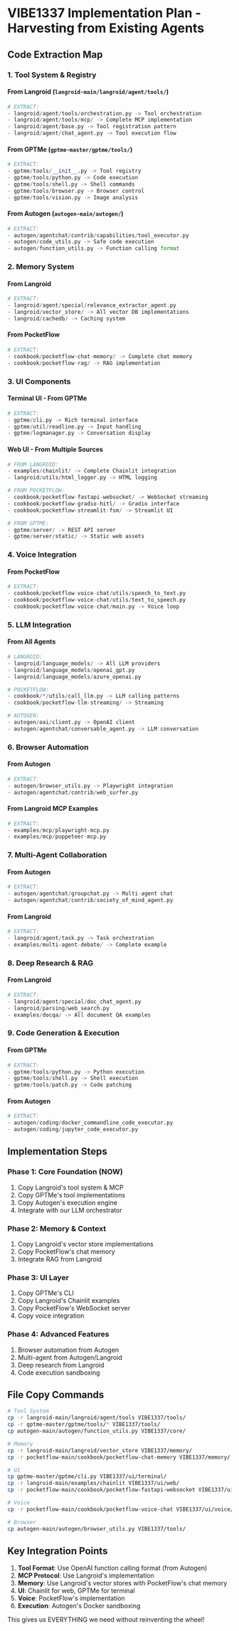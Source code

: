 # VIBE1337 Implementation Plan - Harvesting from Existing Agents

## Code Extraction Map

### 1. Tool System & Registry

#### From Langroid (`langroid-main/langroid/agent/tools/`)
```python
# EXTRACT:
- langroid/agent/tools/orchestration.py -> Tool orchestration
- langroid/agent/tools/mcp/ -> Complete MCP implementation
- langroid/agent/base.py -> Tool registration pattern
- langroid/agent/chat_agent.py -> Tool execution flow
```

#### From GPTMe (`gptme-master/gptme/tools/`)
```python
# EXTRACT:
- gptme/tools/__init__.py -> Tool registry
- gptme/tools/python.py -> Code execution
- gptme/tools/shell.py -> Shell commands
- gptme/tools/browser.py -> Browser control
- gptme/tools/vision.py -> Image analysis
```

#### From Autogen (`autogen-main/autogen/`)
```python
# EXTRACT:
- autogen/agentchat/contrib/capabilities/tool_executor.py
- autogen/code_utils.py -> Safe code execution
- autogen/function_utils.py -> Function calling format
```

### 2. Memory System

#### From Langroid
```python
# EXTRACT:
- langroid/agent/special/relevance_extractor_agent.py
- langroid/vector_store/ -> All vector DB implementations
- langroid/cachedb/ -> Caching system
```

#### From PocketFlow
```python
# EXTRACT:
- cookbook/pocketflow-chat-memory/ -> Complete chat memory
- cookbook/pocketflow-rag/ -> RAG implementation
```

### 3. UI Components

#### Terminal UI - From GPTMe
```python
# EXTRACT:
- gptme/cli.py -> Rich terminal interface
- gptme/util/readline.py -> Input handling
- gptme/logmanager.py -> Conversation display
```

#### Web UI - From Multiple Sources
```python
# FROM LANGROID:
- examples/chainlit/ -> Complete Chainlit integration
- langroid/utils/html_logger.py -> HTML logging

# FROM POCKETFLOW:
- cookbook/pocketflow-fastapi-websocket/ -> WebSocket streaming
- cookbook/pocketflow-gradio-hitl/ -> Gradio interface
- cookbook/pocketflow-streamlit-fsm/ -> Streamlit UI

# FROM GPTME:
- gptme/server/ -> REST API server
- gptme/server/static/ -> Static web assets
```

### 4. Voice Integration

#### From PocketFlow
```python
# EXTRACT:
- cookbook/pocketflow-voice-chat/utils/speech_to_text.py
- cookbook/pocketflow-voice-chat/utils/text_to_speech.py
- cookbook/pocketflow-voice-chat/main.py -> Voice loop
```

### 5. LLM Integration

#### From All Agents
```python
# LANGROID:
- langroid/language_models/ -> All LLM providers
- langroid/language_models/openai_gpt.py
- langroid/language_models/azure_openai.py

# POCKETFLOW:
- cookbook/*/utils/call_llm.py -> LLM calling patterns
- cookbook/pocketflow-llm-streaming/ -> Streaming

# AUTOGEN:
- autogen/oai/client.py -> OpenAI client
- autogen/agentchat/conversable_agent.py -> LLM conversation
```

### 6. Browser Automation

#### From Autogen
```python
# EXTRACT:
- autogen/browser_utils.py -> Playwright integration
- autogen/agentchat/contrib/web_surfer.py
```

#### From Langroid MCP Examples
```python
# EXTRACT:
- examples/mcp/playwright-mcp.py
- examples/mcp/puppeteer-mcp.py
```

### 7. Multi-Agent Collaboration

#### From Autogen
```python
# EXTRACT:
- autogen/agentchat/groupchat.py -> Multi-agent chat
- autogen/agentchat/contrib/society_of_mind_agent.py
```

#### From Langroid
```python
# EXTRACT:
- langroid/agent/task.py -> Task orchestration
- examples/multi-agent-debate/ -> Complete example
```

### 8. Deep Research & RAG

#### From Langroid
```python
# EXTRACT:
- langroid/agent/special/doc_chat_agent.py
- langroid/parsing/web_search.py
- examples/docqa/ -> All document QA examples
```

### 9. Code Generation & Execution

#### From GPTMe
```python
# EXTRACT:
- gptme/tools/python.py -> Python execution
- gptme/tools/shell.py -> Shell execution
- gptme/tools/patch.py -> Code patching
```

#### From Autogen
```python
# EXTRACT:
- autogen/coding/docker_commandline_code_executor.py
- autogen/coding/jupyter_code_executor.py
```

## Implementation Steps

### Phase 1: Core Foundation (NOW)
1. Copy Langroid's tool system & MCP
2. Copy GPTMe's tool implementations
3. Copy Autogen's execution engine
4. Integrate with our LLM orchestrator

### Phase 2: Memory & Context
1. Copy Langroid's vector store implementations
2. Copy PocketFlow's chat memory
3. Integrate RAG from Langroid

### Phase 3: UI Layer
1. Copy GPTMe's CLI
2. Copy Langroid's Chainlit examples
3. Copy PocketFlow's WebSocket server
4. Copy voice integration

### Phase 4: Advanced Features
1. Browser automation from Autogen
2. Multi-agent from Autogen/Langroid
3. Deep research from Langroid
4. Code execution sandboxing

## File Copy Commands

```bash
# Tool System
cp -r langroid-main/langroid/agent/tools VIBE1337/tools/
cp -r gptme-master/gptme/tools/* VIBE1337/tools/
cp autogen-main/autogen/function_utils.py VIBE1337/core/

# Memory
cp -r langroid-main/langroid/vector_store VIBE1337/memory/
cp -r pocketflow-main/cookbook/pocketflow-chat-memory VIBE1337/memory/

# UI
cp gptme-master/gptme/cli.py VIBE1337/ui/terminal/
cp -r langroid-main/examples/chainlit VIBE1337/ui/web/
cp -r pocketflow-main/cookbook/pocketflow-fastapi-websocket VIBE1337/ui/web/

# Voice
cp -r pocketflow-main/cookbook/pocketflow-voice-chat VIBE1337/ui/voice/

# Browser
cp autogen-main/autogen/browser_utils.py VIBE1337/tools/
```

## Key Integration Points

1. **Tool Format**: Use OpenAI function calling format (from Autogen)
2. **MCP Protocol**: Use Langroid's implementation
3. **Memory**: Use Langroid's vector stores with PocketFlow's chat memory
4. **UI**: Chainlit for web, GPTMe for terminal
5. **Voice**: PocketFlow's implementation
6. **Execution**: Autogen's Docker sandboxing

This gives us EVERYTHING we need without reinventing the wheel!